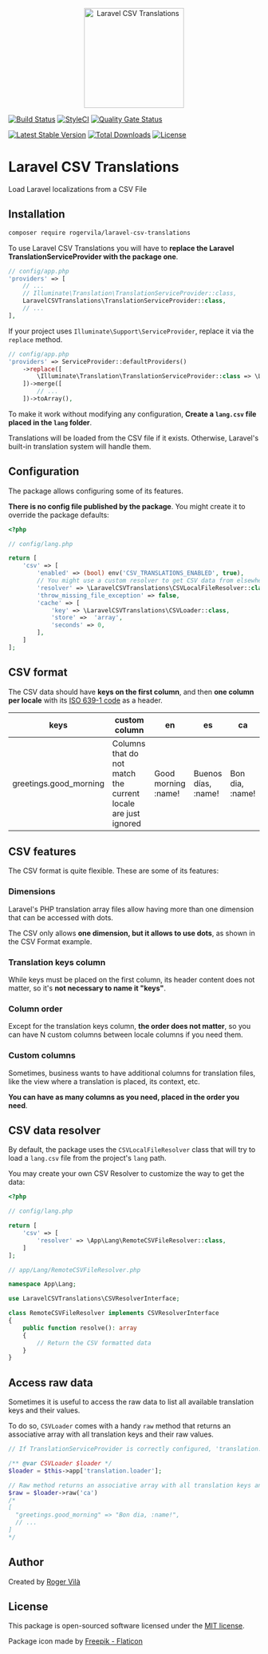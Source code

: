 <p align="center"><img width="200" src="https://i.ibb.co/VmZYSSM/csv.png" alt="Laravel CSV Translations" /></p>

[![Build Status](https://github.com/rogervila/laravel-csv-translations/workflows/build/badge.svg)](https://github.com/rogervila/laravel-csv-translations/actions)
[![StyleCI](https://github.styleci.io/repos/211657121/shield?branch=main)](https://github.styleci.io/repos/211657121)
[![Quality Gate Status](https://sonarcloud.io/api/project_badges/measure?project=rogervila_laravel-csv-translations&metric=alert_status)](https://sonarcloud.io/dashboard?id=rogervila_laravel-csv-translations)

[![Latest Stable Version](https://poser.pugx.org/rogervila/laravel-csv-translations/v/stable)](https://packagist.org/packages/rogervila/laravel-csv-translations)
[![Total Downloads](https://poser.pugx.org/rogervila/laravel-csv-translations/downloads)](https://packagist.org/packages/rogervila/laravel-csv-translations)
[![License](https://poser.pugx.org/rogervila/laravel-csv-translations/license)](https://packagist.org/packages/rogervila/laravel-csv-translations)

# Laravel CSV Translations

Load Laravel localizations from a CSV File

## Installation

```sh
composer require rogervila/laravel-csv-translations
```

To use Laravel CSV Translations you will have to **replace the Laravel TranslationServiceProvider with the package one**.

```php
// config/app.php
'providers' => [
    // ...
    // Illuminate\Translation\TranslationServiceProvider::class,
    LaravelCSVTranslations\TranslationServiceProvider::class,
    // ...
],
```

If your project uses `Illuminate\Support\ServiceProvider`, replace it via the `replace` method.

```php
// config/app.php
'providers' => ServiceProvider::defaultProviders()
    ->replace([
        \Illuminate\Translation\TranslationServiceProvider::class => \LaravelCSVTranslations\TranslationServiceProvider::class,
    ])->merge([
        // ...
    ])->toArray(),
```

To make it work without modifying any configuration, **Create a `lang.csv` file placed in the `lang` folder**.

Translations will be loaded from the CSV file if it exists. Otherwise, Laravel's built-in translation system will handle them.


## Configuration

The package allows configuring some of its features.

**There is no config file published by the package**. You might create it to override the package defaults:

```php
<?php

// config/lang.php

return [
    'csv' => [
        'enabled' => (bool) env('CSV_TRANSLATIONS_ENABLED', true),
        // You might use a custom resolver to get CSV data from elsewhere
        'resolver' => \LaravelCSVTranslations\CSVLocalFileResolver::class,
        'throw_missing_file_exception' => false,
        'cache' => [
            'key' => \LaravelCSVTranslations\CSVLoader::class,
            'store' =>  'array',
            'seconds' => 0,
        ],
    ]
];
```

## CSV format

The CSV data should have **keys on the first column**, and then **one column per locale** with its [ISO 639-1 code](https://en.wikipedia.org/wiki/List_of_ISO_639-1_codes) as a header.

| keys                   | custom column                                                 | en                  | es                  | ca              |
|------------------------|---------------------------------------------------------------|---------------------|---------------------|-----------------|
| greetings.good_morning | Columns that do not match the current locale are just ignored | Good morning :name! | Buenos días, :name! | Bon dia, :name! |


## CSV features

The CSV format is quite flexible. These are some of its features:


### Dimensions

Laravel's PHP translation array files allow having more than one dimension that can be accessed with dots.

The CSV only allows **one dimension, but it allows to use dots**, as shown in the CSV Format example.


### Translation keys column

While keys must be placed on the first column, its header content does not matter, so it's **not necessary to name it "keys"**.


### Column order

Except for the translation keys column, **the order does not matter**, so you can have N custom columns between locale columns if you need them.


### Custom columns

Sometimes, business wants to have additional columns for translation files, like the view where a translation is placed, its context, etc.

**You can have as many columns as you need, placed in the order you need**.


## CSV data resolver

By default, the package uses the `CSVLocalFileResolver` class that will try to load a `lang.csv` file from the project's `lang` path.

You may create your own CSV Resolver to customize the way to get the data:

```php
<?php

// config/lang.php

return [
    'csv' => [
        'resolver' => \App\Lang\RemoteCSVFileResolver::class,
    ]
];

// app/Lang/RemoteCSVFileResolver.php

namespace App\Lang;

use LaravelCSVTranslations\CSVResolverInterface;

class RemoteCSVFileResolver implements CSVResolverInterface
{
    public function resolve(): array
    {
        // Return the CSV formatted data
    }
}
```

## Access raw data

Sometimes it is useful to access the raw data to list all available translation keys and their values. 

To do so, `CSVLoader` comes with a handy `raw` method that returns an associative array with all translation keys and their raw values.

```php
// If TranslationServiceProvider is correctly configured, 'translation.loader' should be an instance of CSVLoader 

/** @var CSVLoader $loader */
$loader = $this->app['translation.loader'];

// Raw method returns an associative array with all translation keys and their raw values
$raw = $loader->raw('ca') 
/*
[
  "greetings.good_morning" => "Bon dia, :name!",
  // ...
]
*/
```

## Author

Created by [Roger Vilà](https://rogervila.es)


## License

This package is open-sourced software licensed under the [MIT license](https://opensource.org/licenses/MIT).

Package icon made by <a href="https://www.flaticon.com/free-icons/csv">Freepik - Flaticon</a>
